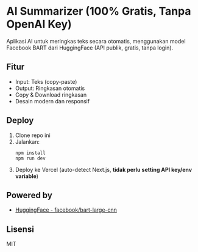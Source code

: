 # AI Summarizer (100% Gratis, Tanpa OpenAI Key)

Aplikasi AI untuk meringkas teks secara otomatis, menggunakan model Facebook BART dari HuggingFace (API publik, gratis, tanpa login).

## Fitur
- Input: Teks (copy-paste)
- Output: Ringkasan otomatis
- Copy & Download ringkasan
- Desain modern dan responsif

## Deploy
1. Clone repo ini
2. Jalankan:
   ```
   npm install
   npm run dev
   ```
3. Deploy ke Vercel (auto-detect Next.js, **tidak perlu setting API key/env variable**)

## Powered by
- [HuggingFace - facebook/bart-large-cnn](https://huggingface.co/facebook/bart-large-cnn)

## Lisensi
MIT
